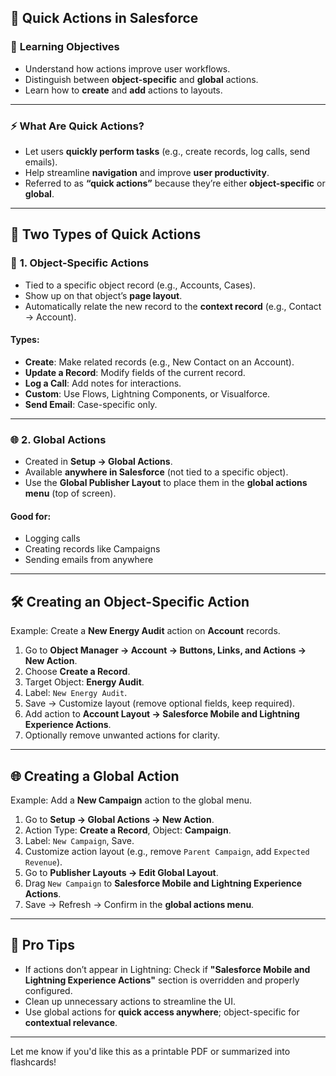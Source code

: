 ## 🔧 **Quick Actions in Salesforce**

### 🎯 **Learning Objectives**
- Understand how actions improve user workflows.
- Distinguish between **object-specific** and **global** actions.
- Learn how to **create** and **add** actions to layouts.

---

### ⚡ **What Are Quick Actions?**
- Let users **quickly perform tasks** (e.g., create records, log calls, send emails).
- Help streamline **navigation** and improve **user productivity**.
- Referred to as **“quick actions”** because they’re either **object-specific** or **global**.

---

## 📌 **Two Types of Quick Actions**

### 🧩 **1. Object-Specific Actions**
- Tied to a specific object record (e.g., Accounts, Cases).
- Show up on that object’s **page layout**.
- Automatically relate the new record to the **context record** (e.g., Contact → Account).

#### Types:
- **Create**: Make related records (e.g., New Contact on an Account).
- **Update a Record**: Modify fields of the current record.
- **Log a Call**: Add notes for interactions.
- **Custom**: Use Flows, Lightning Components, or Visualforce.
- **Send Email**: Case-specific only.

---

### 🌐 **2. Global Actions**
- Created in **Setup → Global Actions**.
- Available **anywhere in Salesforce** (not tied to a specific object).
- Use the **Global Publisher Layout** to place them in the **global actions menu** (top of screen).

#### Good for:
- Logging calls
- Creating records like Campaigns
- Sending emails from anywhere

---

## 🛠️ **Creating an Object-Specific Action**
Example: Create a **New Energy Audit** action on **Account** records.
1. Go to **Object Manager → Account → Buttons, Links, and Actions → New Action**.
2. Choose **Create a Record**.
3. Target Object: **Energy Audit**.
4. Label: `New Energy Audit`.
5. Save → Customize layout (remove optional fields, keep required).
6. Add action to **Account Layout → Salesforce Mobile and Lightning Experience Actions**.
7. Optionally remove unwanted actions for clarity.

---

## 🌐 **Creating a Global Action**
Example: Add a **New Campaign** action to the global menu.
1. Go to **Setup → Global Actions → New Action**.
2. Action Type: **Create a Record**, Object: **Campaign**.
3. Label: `New Campaign`, Save.
4. Customize action layout (e.g., remove `Parent Campaign`, add `Expected Revenue`).
5. Go to **Publisher Layouts → Edit Global Layout**.
6. Drag `New Campaign` to **Salesforce Mobile and Lightning Experience Actions**.
7. Save → Refresh → Confirm in the **global actions menu**.

---

## 🧠 **Pro Tips**
- If actions don’t appear in Lightning: Check if **"Salesforce Mobile and Lightning Experience Actions"** section is overridden and properly configured.
- Clean up unnecessary actions to streamline the UI.
- Use global actions for **quick access anywhere**; object-specific for **contextual relevance**.

---

Let me know if you'd like this as a printable PDF or summarized into flashcards!